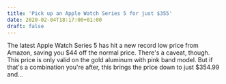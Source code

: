 ```yaml
---
title: 'Pick up an Apple Watch Series 5 for just $355'
date: 2020-02-04T18:17:00+01:00
draft: false
---
```


The latest Apple Watch Series 5 has hit a new record low price from Amazon, saving you $44 off the normal price. There's a caveat, though. This price is only valid on the gold aluminum with pink band model. But if that's a combination you're after, this brings the price down to just $354.99 and…